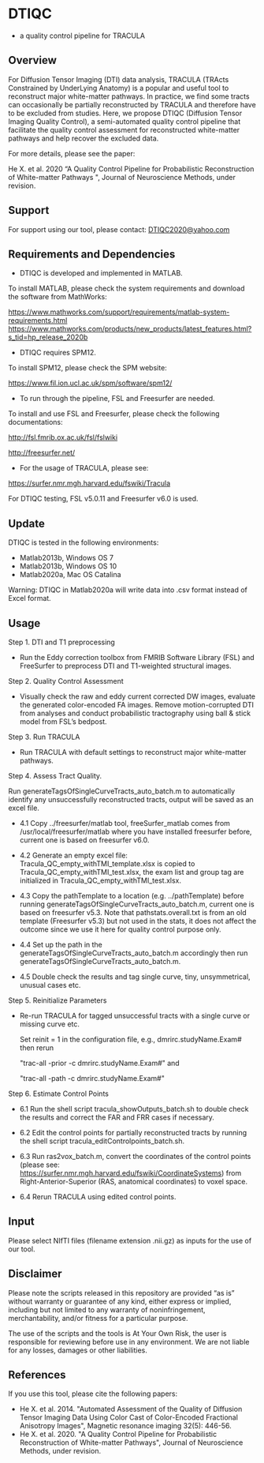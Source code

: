 # DTIQC  
- a quality control pipeline for TRACULA


## Overview
For Diffusion Tensor Imaging (DTI) data analysis, TRACULA (TRActs Constrained by UnderLying Anatomy) is a popular and useful tool to reconstruct major white-matter pathways. In practice, we find some tracts can occasionally be partially reconstructed by TRACULA and therefore have to be excluded from studies. Here, we propose DTIQC (Diffusion Tensor Imaging Quality Control), a semi-automated quality control pipeline that facilitate the quality control assessment for reconstructed white-matter pathways and help recover the excluded data. 

For more details, please see the paper:

He X. et al. 2020 “A Quality Control Pipeline for Probabilistic Reconstruction of White-matter Pathways ", Journal of Neuroscience Methods, under revision.


## Support
For support using our tool, please contact: DTIQC2020@yahoo.com

## Requirements and Dependencies

-	DTIQC is developed and implemented in MATLAB. 

To install MATLAB, please check the system requirements and download the software from MathWorks: 

https://www.mathworks.com/support/requirements/matlab-system-requirements.html
https://www.mathworks.com/products/new_products/latest_features.html?s_tid=hp_release_2020b

-	DTIQC requires SPM12. 

To install SPM12, please check the SPM website:

https://www.fil.ion.ucl.ac.uk/spm/software/spm12/ 

-	To run through the pipeline, FSL and Freesurfer are needed. 

To install and use FSL and Freesurfer, please check the following documentations:

http://fsl.fmrib.ox.ac.uk/fsl/fslwiki

http://freesurfer.net/

-	For the usage of TRACULA, please see:

https://surfer.nmr.mgh.harvard.edu/fswiki/Tracula

For DTIQC testing, FSL v5.0.11 and Freesurfer v6.0 is used.

## Update

DTIQC is tested in the following environments:
-	Matlab2013b, Windows OS 7
-	Matlab2013b, Windows OS 10
-	Matlab2020a, Mac OS Catalina

Warning: DTIQC in Matlab2020a will write data into .csv format instead of Excel format.


##  Usage
Step 1. DTI and T1 preprocessing 
-	Run the Eddy correction toolbox from FMRIB Software Library (FSL) and FreeSurfer to preprocess DTI and T1-weighted structural images. 

Step 2. Quality Control Assessment
-	Visually check the raw and eddy current corrected DW images, evaluate the generated color-encoded FA images. Remove motion-corrupted DTI from analyses and conduct probabilistic tractography using ball & stick model from FSL’s bedpost.

Step 3. Run TRACULA
-	Run TRACULA with default settings to reconstruct major white-matter pathways.

Step 4. Assess Tract Quality.

Run generateTagsOfSingleCurveTracts_auto_batch.m to automatically identify any unsuccessfully reconstructed tracts, output will be saved as an excel file.
-	4.1 Copy ../freesurfer/matlab tool, freeSurfer_matlab comes from /usr/local/freesurfer/matlab where you have installed freesurfer before, current one is based on freesurfer v6.0.

-	4.2 Generate an empty excel file: Tracula_QC_empty_withTMI_template.xlsx is copied to Tracula_QC_empty_withTMI_test.xlsx, the exam list and group tag are initialized in Tracula_QC_empty_withTMI_test.xlsx.

-	4.3 Copy the pathTemplate to a location (e.g. ../pathTemplate) before running generateTagsOfSingleCurveTracts_auto_batch.m, current one is based on freesurfer v5.3. Note that pathstats.overall.txt is from an old template (Freesurfer v5.3) but not used in the stats, it does not affect the outcome since we use it here for quality control purpose only.

-	4.4 Set up the path in the generateTagsOfSingleCurveTracts_auto_batch.m accordingly then run generateTagsOfSingleCurveTracts_auto_batch.m.

-	4.5 Double check the results and tag single curve, tiny, unsymmetrical, unusual cases etc.

Step 5. Reinitialize Parameters
-	Re-run TRACULA for tagged unsuccessful tracts with a single curve or missing curve etc.

	Set reinit = 1 in the configuration file, e.g., dmrirc.studyName.Exam# then rerun 

	"trac-all -prior -c  dmrirc.studyName.Exam#" and  
	
	"trac-all -path -c  dmrirc.studyName.Exam#"
 
Step 6. Estimate Control Points
-	6.1 Run the shell script tracula_showOutputs_batch.sh to double check the results and correct the FAR and FRR cases if necessary.

-	6.2 Edit the control points for partially reconstructed tracts by running the shell script tracula_editControlpoints_batch.sh.

-	6.3 Run ras2vox_batch.m, convert the coordinates of the control points (please see: https://surfer.nmr.mgh.harvard.edu/fswiki/CoordinateSystems) from Right-Anterior-Superior (RAS, anatomical coordinates) to voxel space.

-	6.4 Rerun TRACULA using edited control points.
	

##  Input 
Please select NIfTI files (filename extension .nii.gz) as inputs for the use of our tool.

## Disclaimer
Please note the scripts released in this repository are provided “as is” without warranty or guarantee of any kind, either express or implied, including but not limited to any warranty of noninfringement, merchantability, and/or fitness for a particular purpose.

The use of the scripts and the tools is At Your Own Risk, the user is responsible for reviewing before use in any environment. We are not liable for any losses, damages or other liabilities. 


## References

If you use this tool, please cite the following papers:

-	He X. et al. 2014. "Automated Assessment of the Quality of Diffusion Tensor Imaging Data Using Color Cast of Color-Encoded Fractional Anisotropy Images", Magnetic resonance imaging 32(5): 446-56.
-	He X. et al. 2020. "A Quality Control Pipeline for Probabilistic Reconstruction of White-matter Pathways", Journal of Neuroscience Methods, under revision.
